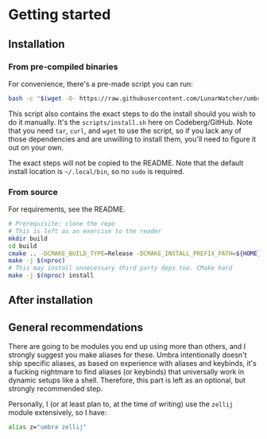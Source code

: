 # Getting started

## Installation

### From pre-compiled binaries

For convenience, there's a pre-made script you can run:
```bash
bash -c "$(wget -O- https://raw.githubusercontent.com/LunarWatcher/umbra/master/scripts/install.sh)"
```

This script also contains the exact steps to do the install should you wish to do it manually. It's the `scripts/install.sh` here on Codeberg/GitHub. Note that you need `tar`, `curl`, and `wget` to use the script, so if you lack any of those dependencies and are unwilling to install them, you'll need to figure it out on your own.

The exact steps will not be copied to the README. Note that the default install location is `~/.local/bin`, so no `sudo` is required.

### From source

For requirements, see the README.

```bash
# Prerequisite: clone the repo
# This is left as an exercise to the reader
mkdir build
cd build
cmake .. -DCMAKE_BUILD_TYPE=Release -DCMAKE_INSTALL_PREFIX_PATH=${HOME}/.local
make -j $(nproc)
# This may install unnecessary third party deps too. CMake hard
make -j $(nproc) install
```

## After installation



## General recommendations

There are going to be modules you end up using more than others, and I strongly suggest you make aliases for these. Umbra intentionally doesn't ship specific aliases, as based on experience with aliases and keybinds, it's a fucking nightmare to find aliases (or keybinds) that universally work in dynamic setups like a shell. Therefore, this part is left as an optional, but strongly recommended step. 

Personally, I (or at least plan to, at the time of writing) use the `zellij` module extensively, so I have:
```bash
alias z="umbra zellij"
```
